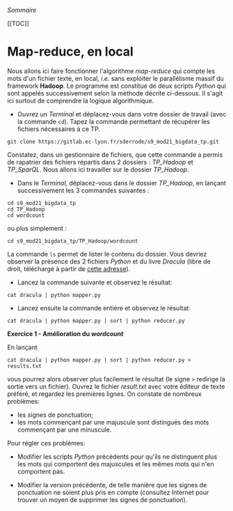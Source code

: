 *Sommaire*

[[TOC]]

# Map-reduce, en local

Nous allons ici faire fonctionner l'algorithme _map-reduce_ qui compte les mots d'un fichier texte, en local, _i.e._ sans exploiter le parallélisme massif  du framework **Hadoop**. Le programme est constitué de deux scripts _Python_ qui sont appelés successivement selon la méthode décrite ci-dessous. Il s'agit ici surtout de comprendre la logique algorithmique.

  - Ouvrez un _Terminal_ et déplacez-vous dans votre dossier de travail (avec la commande ```cd```). Tapez la commande permettant de récupérer les fichiers nécessaires à ce TP.   
  ```shell
  git clone https://gitlab.ec-lyon.fr/sderrode/s9_mod21_bigdata_tp.git
  ```
  Constatez, dans un gestionnaire de fichiers, que cette commande a permis de rapatrier des fichiers répartis dans 2 dossiers : _TP\_Hadoop_ et _TP\_SparQL_. Nous allons ici travailler sur le dossier _TP\_Hadoop_.

  - Dans le _Terminal_, déplacez-vous dans le dossier _TP\_Hadoop_, en lançant successivement les 3 commandes suivantes :
  ```shell
  cd s9_mod21_bigdata_tp
  cd TP_Hadoop
  cd wordcount
  ```
  ou plus simplement :    
  ```shell
  cd s9_mod21_bigdata_tp/TP_Hadoop/wordcount
  ```

  La commande ```ls``` permet de lister le contenu du dossier. Vous devriez observer la présence des 2 fichiers _Python_ et du livre _Dracula_ (libre de droit, téléchargé à partir de [cette adresse](http://www.textfiles.com/etext/FICTION/dracula)).


  - Lancez la commande suivante et observez le résultat:
  ```shell
  cat dracula | python mapper.py
  ```

  - Lancez ensuite la commande entière et observez le résultat:
  ```shell
  cat dracula | python mapper.py | sort | python reducer.py 
  ```

__Exercice 1 - Amélioration du *wordcount*__

En lançant 
```shell
cat dracula | python mapper.py | sort | python reducer.py > results.txt
```
vous pourrez alors observer plus facilement le résultat (le signe ```>``` redirige la sortie vers un fichier). Ouvrez le fichier _result.txt_ avec votre éditeur de texte préféré, et regardez les premières lignes. On constate de nombreux problèmes:

  - les signes de ponctuation;
  - les mots commençant par une majuscule sont distingués des mots commençant par une minuscule. 

Pour régler ces problèmes:

  - Modifier les scripts _Python_ précédents pour qu'ils ne distinguent plus les mots qui comportent des majuscules et les mêmes mots qui n'en comportent pas.

  - Modifier la version précédente, de telle manière que les signes de ponctuation ne soient plus pris en compte (consultez Internet pour trouver un moyen de supprimer les signes de ponctuation).
